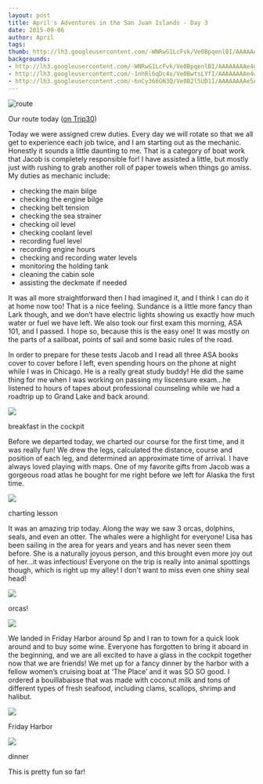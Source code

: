 ```yaml
---
layout: post
title: April's Adventures in the San Juan Islands - Day 3
date: 2015-09-06
author: April
tags:
thumb: http://lh3.googleusercontent.com/-WNRwG1LcFvk/Ve0BpqenlBI/AAAAAAAAe4g/ZvzmA5tfDF8/s1600/blogger-image-386363611.jpg
backgrounds:
- http://lh3.googleusercontent.com/-WNRwG1LcFvk/Ve0BpqenlBI/AAAAAAAAe4g/ZvzmA5tfDF8/s1600/blogger-image-386363611.jpg
- http://lh3.googleusercontent.com/-1nhRl6qDc4o/Ve0BwtsLYfI/AAAAAAAAe4w/p_2WSWOHIxY/s1600/blogger-image-743106615.jpg
- http://lh3.googleusercontent.com/-6nCy366GN3Q/Ve0B2l5UD1I/AAAAAAAAe5A/S57ZGJyuymw/s640/blogger-image--1080776102.jpg
---
```


![route](http://4.bp.blogspot.com/-DqCdDfpZu3I/Ve0Kh2lkFmI/AAAAAAAAFwA/Rs3jP864PJs/s640/Screen%2BShot%2B2015-09-06%2Bat%2B11.12.41%2BPM.png)

Our route today ([on Trip30](https://www.trip30.com/trips/e0ce1150-c4d3-4388-830a-cd1e68d9702c))


Today we were assigned crew duties. Every day we will rotate so that we all get to experience each job twice, and I am starting out as the mechanic. Honestly it sounds a little daunting to me. That is a category of boat work that Jacob is completely responsible for! I have assisted a little, but mostly just with rushing to grab another roll of paper towels when things go amiss. My duties as mechanic include:

- checking the main bilge
- checking the engine bilge
- checking belt tension
- checking the sea strainer
- checking oil level
- checking coolant level
- recording fuel level
- recording engine hours
- checking and recording water levels
- monitoring the holding tank
- cleaning the cabin sole
- assisting the deckmate if needed

It was all more straightforward then I had imagined it, and I think I can do it at home now too! That is a nice feeling. Sundance is a little more fancy than Lark though, and we don’t have electric lights showing us exactly how much water or fuel we have left. We also took our first exam this morning, ASA 101, and I passed. I hope so, because this is the easy one! It was mostly on the parts of a sailboat, points of sail and some basic rules of the road.


In order to prepare for these tests Jacob and I read all three ASA books cover to cover before I left, even spending hours on the phone at night while I was in Chicago. He is a really great study buddy! He did the same thing for me when I was working on passing my liscensure exam…he listened to hours of tapes about professional counseling while we had a roadtrip up to Grand Lake and back around.


![](http://lh3.googleusercontent.com/-WNRwG1LcFvk/Ve0BpqenlBI/AAAAAAAAe4g/ZvzmA5tfDF8/s1600/blogger-image-386363611.jpg)

breakfast in the cockpit


Before we departed today, we charted our course for the first time, and it was really fun! We drew the legs, calculated the distance, course and position of each leg, and determined an approximate time of arrival. I have always loved playing with maps. One of my favorite gifts from Jacob was a gorgeous road atlas he bought for me right before we left for Alaska the first time.


![](http://lh3.googleusercontent.com/-1nhRl6qDc4o/Ve0BwtsLYfI/AAAAAAAAe4w/p_2WSWOHIxY/s1600/blogger-image-743106615.jpg)

charting lesson


It was an amazing trip today. Along the way we saw 3 orcas, dolphins, seals, and even an otter. The whales were a highlight for everyone! Lisa has been sailing in the area for years and years and has never seen them before. She is a naturally joyous person, and this brought even more joy out of her…it was infectious! Everyone on the trip is really into animal spottings though, which is right up my alley! I don’t want to miss even one shiny seal head!


![](http://lh3.googleusercontent.com/-oDvEuq2iqvw/Ve0B5zFkuUI/AAAAAAAAe5I/tvLe6p3Fp_k/s1600/blogger-image--102491192.jpg)

orcas!


![](http://lh3.googleusercontent.com/-29f83515BLc/Ve0BtbQsGxI/AAAAAAAAe4o/Xc0TkrusLMw/s1600/blogger-image--2085030389.jpg)


We landed in Friday Harbor around 5p and I ran to town for a quick look around and to buy some wine. Everyone has forgotten to bring it aboard in the beginning, and we are all excited to have a glass in the cockpit together now that we are friends! We met up for a fancy dinner by the harbor with a fellow women’s cruising boat at ‘The Place’ and it was SO SO good. I ordered a bouillabaisse that was made with coconut milk and tons of different types of fresh seafood, including clams, scallops, shrimp and halibut.


![](http://lh3.googleusercontent.com/-6nCy366GN3Q/Ve0B2l5UD1I/AAAAAAAAe5A/S57ZGJyuymw/s640/blogger-image--1080776102.jpg)

Friday Harbor


![](http://lh3.googleusercontent.com/-_iavhH5ccYs/Ve0Bz63J78I/AAAAAAAAe44/Jib8VSXOdcM/s640/blogger-image--545921871.jpg)

dinner


This is pretty fun so far!
